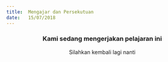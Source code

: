 ```yaml
---
title:  Mengajar dan Persekutuan
date:   15/07/2018
---
```


### <center>Kami sedang mengerjakan pelajaran ini</center>
<center>Silahkan kembali lagi nanti</center>